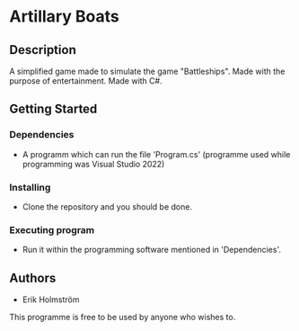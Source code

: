 # Artillary Boats

## Description

A simplified game made to simulate the game "Battleships". 
Made with the purpose of entertainment.
Made with C#.

## Getting Started

### Dependencies

* A programm which can run the file 'Program.cs' (programme used while programming was Visual Studio 2022)

### Installing

* Clone the repository and you should be done.

### Executing program

* Run it within the programming software mentioned in 'Dependencies'. 

## Authors

* Erik Holmström

This programme is free to be used by anyone who wishes to.
